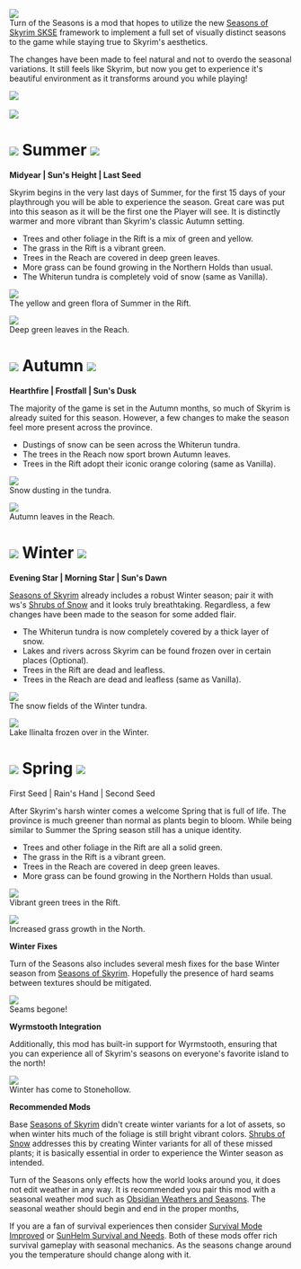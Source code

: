 ![](https://raw.githubusercontent.com/TateTaylorUSA/TateTaylorUSA/main/assets/images/banners/Turn%20of%20the%20Seasons.png)\
﻿Turn of the Seasons is a mod that hopes to utilize the new [Seasons of Skyrim SKSE](https://www.nexusmods.com/skyrimspecialedition/mods/62861) framework to implement a full set of visually distinct seasons to the game while staying true to Skyrim's aesthetics.

The changes have been made to feel natural and not to overdo the seasonal variations. It still feels like Skyrim, but now you get to experience it's beautiful environment as it transforms around you while playing!

﻿![](https://raw.githubusercontent.com/PierreDespereaux/PierreDespereaux/master/assets/images/banners/Features.png)

![](https://github.com/TateTaylorUSA/TateTaylorUSA/raw/main/assets/images/turn%20of%20the%20seasons/Seasons.gif)

# ![](https://raw.githubusercontent.com/TateTaylorUSA/TateTaylorUSA/main/assets/images/turn%20of%20the%20seasons/SummerSmall.png)﻿ Summer ![](https://raw.githubusercontent.com/TateTaylorUSA/TateTaylorUSA/main/assets/images/turn%20of%20the%20seasons/SummerSmallFlipped.png)
**Midyear | Sun's Height | Last Seed**

Skyrim begins in the very last days of Summer, for the first 15 days of your playthrough you will be able to experience the season. Great care was put into this season as it will be the first one the Player will see. It is distinctly warmer and more vibrant than Skyrim's classic Autumn setting.

-   Trees and other foliage in the Rift is a mix of green and yellow.
-   The grass in the Rift is a vibrant green.
-   Trees in the Reach are covered in deep green leaves.
-   More grass can be found growing in the Northern Holds than usual.
-   The Whiterun tundra is completely void of snow (same as Vanilla).

![](https://raw.githubusercontent.com/TateTaylorUSA/TateTaylorUSA/main/assets/images/turn%20of%20the%20seasons/summer/SummerRift.png)\
The yellow and green flora of Summer in the Rift.

![](https://raw.githubusercontent.com/TateTaylorUSA/TateTaylorUSA/main/assets/images/turn%20of%20the%20seasons/summer/SummerReach.png)\
Deep green leaves in the Reach.

# ![](https://raw.githubusercontent.com/TateTaylorUSA/TateTaylorUSA/main/assets/images/turn%20of%20the%20seasons/FallSmall.png)﻿ Autumn ![](https://raw.githubusercontent.com/TateTaylorUSA/TateTaylorUSA/main/assets/images/turn%20of%20the%20seasons/FallSmallFlipped.png)
**Hearthfire | Frostfall | Sun's Dusk**

The majority of the game is set in the Autumn months, so much of Skyrim is already suited for this season. However, a few changes to make the season feel more present across the province.

-   Dustings of snow can be seen across the Whiterun tundra.
-   The trees in the Reach now sport brown Autumn leaves.
-   Trees in the Rift adopt their iconic orange coloring (same as Vanilla).

![](https://raw.githubusercontent.com/TateTaylorUSA/TateTaylorUSA/main/assets/images/turn%20of%20the%20seasons/fall/FallTundra.png)\
Snow dusting in the tundra.

![](https://raw.githubusercontent.com/TateTaylorUSA/TateTaylorUSA/main/assets/images/turn%20of%20the%20seasons/fall/FallReach.png)\
Autumn leaves in the Reach.

# ![](https://raw.githubusercontent.com/TateTaylorUSA/TateTaylorUSA/main/assets/images/turn%20of%20the%20seasons/WinterSmall.png)﻿ Winter ![](https://raw.githubusercontent.com/TateTaylorUSA/TateTaylorUSA/main/assets/images/turn%20of%20the%20seasons/WinterSmallFlipped.png)
**Evening Star | Morning Star | Sun's Dawn**

[Seasons of Skyrim](https://www.nexusmods.com/skyrimspecialedition/mods/62861) already includes a robust Winter season; pair it with ws's [Shrubs of Snow](https://www.nexusmods.com/skyrimspecialedition/mods/63463) and it looks truly breathtaking. Regardless, a few changes have been made to the season for some added flair.

-   The Whiterun tundra is now completely covered by a thick layer of snow.
-   Lakes and rivers across Skyrim can be found frozen over in certain places (Optional).
-   Trees in the Rift are dead and leafless.
-   Trees in the Reach are dead and leafless (same as Vanilla).

![](https://github.com/TateTaylorUSA/TateTaylorUSA/raw/main/assets/images/turn%20of%20the%20seasons/winter/TundraWinter.png)\
The snow fields of the Winter tundra.

![](https://raw.githubusercontent.com/TateTaylorUSA/TateTaylorUSA/main/assets/images/turn%20of%20the%20seasons/winter/FrozenWinter.png)\
Lake Ilinalta frozen over in the Winter.

# ![](https://raw.githubusercontent.com/TateTaylorUSA/TateTaylorUSA/main/assets/images/turn%20of%20the%20seasons/SpringSmall.png)﻿ Spring ![](https://raw.githubusercontent.com/TateTaylorUSA/TateTaylorUSA/main/assets/images/turn%20of%20the%20seasons/SpringSmallFlipped.png)
First Seed | Rain's Hand | Second Seed

After Skyrim's harsh winter comes a welcome Spring that is full of life. The province is much greener than normal as plants begin to bloom. While being similar to Summer the Spring season still has a unique identity.

-   Trees and other foliage in the Rift are all a solid green.
-   The grass in the Rift is a vibrant green.
-   Trees in the Reach are covered in deep green leaves.
-   More grass can be found growing in the Northern Holds than usual.

![](https://raw.githubusercontent.com/TateTaylorUSA/TateTaylorUSA/main/assets/images/turn%20of%20the%20seasons/spring/SpringRift.png)\
Vibrant green trees in the Rift.

![](https://raw.githubusercontent.com/TateTaylorUSA/TateTaylorUSA/main/assets/images/turn%20of%20the%20seasons/spring/SpringNorth.png)\
Increased grass growth in the North.

**Winter Fixes**

Turn of the Seasons also includes several mesh fixes for the base Winter season from [Seasons of Skyrim](https://www.nexusmods.com/skyrimspecialedition/mods/62861). Hopefully the presence of hard seams between textures should be mitigated.

![](https://github.com/TateTaylorUSA/TateTaylorUSA/raw/main/assets/images/turn%20of%20the%20seasons/winter/WinterFixes.gif)\
Seams begone!

**Wyrmstooth Integration**

Additionally, this mod has built-in support for Wyrmstooth, ensuring that you can experience all of Skyrim's seasons on everyone's favorite island to the north!

![](https://github.com/TateTaylorUSA/TateTaylorUSA/raw/main/assets/images/turn%20of%20the%20seasons/winter/WyrmstoothWinter.png)\
Winter has come to Stonehollow.

**Recommended Mods**

Base [Seasons of Skyrim](https://www.nexusmods.com/skyrimspecialedition/mods/62861) didn't create winter variants for a lot of assets, so when winter hits much of the foliage is still bright vibrant colors. [Shrubs of Snow](https://www.nexusmods.com/skyrimspecialedition/mods/63463) addresses this by creating Winter variants for all of these missed plants; it is basically essential in order to experience the Winter season as intended.

Turn of the Seasons only effects how the world looks around you, it does not edit weather in any way. It is recommended you pair this mod with a seasonal weather mod such as [Obsidian Weathers and Seasons](https://www.nexusmods.com/skyrimspecialedition/mods/12125). The seasonal weather should begin and end in the proper months,

If you are a fan of survival experiences then consider [Survival Mode Improved](https://www.nexusmods.com/skyrimspecialedition/mods/56374) or [SunHelm Survival and Needs](https://www.nexusmods.com/skyrimspecialedition/mods/39414). Both of these mods offer rich survival gameplay with seasonal mechanics. As the seasons change around you the temperature should change along with it.
